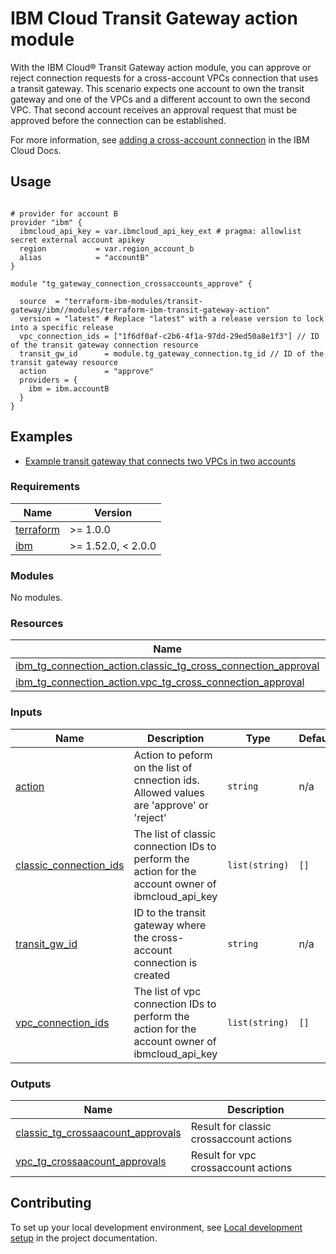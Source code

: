 # IBM Cloud Transit Gateway action module

With the IBM Cloud® Transit Gateway action module, you can approve or reject connection requests for a cross-account VPCs connection that uses a transit gateway. This scenario expects one account to own the transit gateway and one of the VPCs and a different account to own the second VPC. That second account receives an approval request that must be approved before the connection can be established.

For more information, see [adding a cross-account connection](https://cloud.ibm.com/docs/transit-gateway?topic=transit-gateway-adding-cross-account-connections&interface=ui) in the IBM Cloud Docs.

## Usage

```hcl

# provider for account B
provider "ibm" {
  ibmcloud_api_key = var.ibmcloud_api_key_ext # pragma: allowlist secret external account apikey
  region           = var.region_account_b
  alias            = "accountB"
}

module "tg_gateway_connection_crossaccounts_approve" {

  source  = "terraform-ibm-modules/transit-gateway/ibm//modules/terraform-ibm-transit-gateway-action"
  version = "latest" # Replace "latest" with a release version to lock into a specific release
  vpc_connection_ids = ["1f6df0af-c2b6-4f1a-97dd-29ed50a8e1f3"] // ID of the transit gateway connection resource
  transit_gw_id      = module.tg_gateway_connection.tg_id // ID of the transit gateway resource
  action             = "approve"
  providers = {
    ibm = ibm.accountB
  }
}
```

<!-- BEGIN EXAMPLES HOOK -->
## Examples

- [ Example transit gateway that connects two VPCs in two accounts](../examples/crossaccounts)
<!-- END EXAMPLES HOOK -->

<!-- BEGINNING OF PRE-COMMIT-TERRAFORM DOCS HOOK -->
### Requirements

| Name | Version |
|------|---------|
| <a name="requirement_terraform"></a> [terraform](#requirement\_terraform) | >= 1.0.0 |
| <a name="requirement_ibm"></a> [ibm](#requirement\_ibm) | >= 1.52.0, < 2.0.0 |

### Modules

No modules.

### Resources

| Name | Type |
|------|------|
| [ibm_tg_connection_action.classic_tg_cross_connection_approval](https://registry.terraform.io/providers/IBM-Cloud/ibm/latest/docs/resources/tg_connection_action) | resource |
| [ibm_tg_connection_action.vpc_tg_cross_connection_approval](https://registry.terraform.io/providers/IBM-Cloud/ibm/latest/docs/resources/tg_connection_action) | resource |

### Inputs

| Name | Description | Type | Default | Required |
|------|-------------|------|---------|:--------:|
| <a name="input_action"></a> [action](#input\_action) | Action to peform on the list of cnnection ids. Allowed values are 'approve' or 'reject' | `string` | n/a | yes |
| <a name="input_classic_connection_ids"></a> [classic\_connection\_ids](#input\_classic\_connection\_ids) | The list of classic connection IDs to perform the action for the account owner of ibmcloud\_api\_key | `list(string)` | `[]` | no |
| <a name="input_transit_gw_id"></a> [transit\_gw\_id](#input\_transit\_gw\_id) | ID to the transit gateway where the cross-account connection is created | `string` | n/a | yes |
| <a name="input_vpc_connection_ids"></a> [vpc\_connection\_ids](#input\_vpc\_connection\_ids) | The list of vpc connection IDs to perform the action for the account owner of ibmcloud\_api\_key | `list(string)` | `[]` | no |

### Outputs

| Name | Description |
|------|-------------|
| <a name="output_classic_tg_crossaacount_approvals"></a> [classic\_tg\_crossaacount\_approvals](#output\_classic\_tg\_crossaacount\_approvals) | Result for classic crossaccount actions |
| <a name="output_vpc_tg_crossaacount_approvals"></a> [vpc\_tg\_crossaacount\_approvals](#output\_vpc\_tg\_crossaacount\_approvals) | Result for vpc crossaccount actions |
<!-- END OF PRE-COMMIT-TERRAFORM DOCS HOOK -->

## Contributing

To set up your local development environment, see [Local development setup](https://terraform-ibm-modules.github.io/documentation/#/local-dev-setup) in the project documentation.
